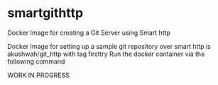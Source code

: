 # smartgithttp
Docker Image for creating a Git Server using Smart http

Docker Image for setting up a sample git repository over smart http is akushwah/git_http with tag firsttry
Run the docker container via the following command

WORK IN PROGRESS
